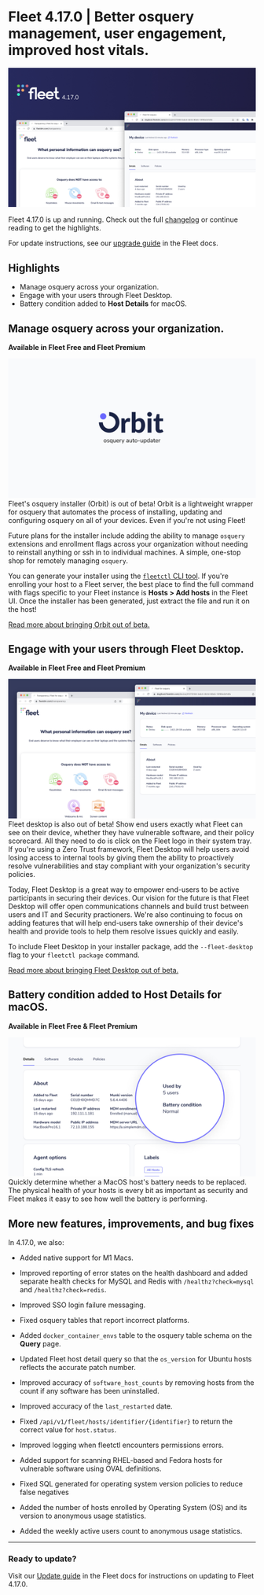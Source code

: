 # Fleet 4.17.0 | Better osquery management, user engagement, improved host vitals.

![Fleet 4.17.0](../website/assets/images/articles/fleet-4.17.0-hero-1600x900@2x.jpg)

Fleet 4.17.0 is up and running. Check out the full [changelog](https://github.com/fleetdm/fleet/releases/tag/fleet-v4.17.0) or continue reading to get the highlights.

For update instructions, see our [upgrade guide](https://fleetdm.com/docs/deploying/upgrading-fleet) in the Fleet docs.

## Highlights
- Manage osquery across your organization. 
- Engage with your users through Fleet Desktop.
- Battery condition added to **Host Details** for macOS.

## Manage osquery across your organization.
**Available in Fleet Free and Fleet Premium**

![Manage osquery across your organization..](../website/assets/images/articles/fleet-4.17.0-1-1600x900@2x.jpg)
Fleet's osquery installer (Orbit) is out of beta! Orbit is a lightweight wrapper for osquery that automates the process of installing, updating and configuring osquery on all of your devices. Even if you're not using Fleet!

Future plans for the installer include adding the ability to manage `osquery` extensions and enrollment flags across your organization without needing to reinstall anything or ssh in to individual machines. A simple, one-stop shop for remotely managing `osquery`.

You can generate your installer using the [`fleetctl` CLI tool](https://fleetdm.com/docs/using-fleet/adding-hosts#osquery-installer). If you're enrolling your host to a Fleet server, the best place to find the full command with flags specific to your Fleet instance is **Hosts > Add hosts** in the Fleet UI. Once the installer has been generated, just extract the file and run it on the host!

[Read more about bringing Orbit out of beta.](https://github.com/fleetdm/fleet/issues/5454)

## Engage with your users through Fleet Desktop.
**Available in Fleet Free and Fleet Premium**

![Engage with your users through Fleet Desktop.](<../website/assets/images/articles/fleet-4.17.0-2-1600x900@2x.jpg>)
Fleet desktop is also out of beta! Show end users exactly what Fleet can see on their device, whether they have vulnerable software, and their policy scorecard. All they need to do is click on the Fleet logo in their system tray. If you're using a Zero Trust framework, Fleet Desktop will help users avoid losing access to internal tools by giving them the ability to proactively resolve vulnerabilities and stay compliant with your organization's security policies. 

Today, Fleet Desktop is a great way to empower end-users to be active participants in securing their devices. Our vision for the future is that Fleet Desktop will offer open communications channels and build trust between users and IT and Security practioners. We're also continuing to focus on adding features that will help end-users take ownership of their device's health and provide tools to help them resolve issues quickly and easily.

To include Fleet Desktop in your installer package, add the `--fleet-desktop` flag to your `fleetctl package` command. 

[Read more about bringing Fleet Desktop out of beta.](https://github.com/fleetdm/fleet/issues/5684)

## Battery condition added to Host Details for macOS.
**Available in Fleet Free & Fleet Premium**

![Battery condition added to Host Details.](../website/assets/images/articles/fleet-4.17.0-3-1600x900@2x.jpg)
Quickly determine whether a MacOS host's battery needs to be replaced. The physical health of your hosts is every bit as important as security and Fleet makes it easy to see how well the battery is performing. 


## More new features, improvements, and bug fixes

In 4.17.0, we also:

* Added native support for M1 Macs.

* Improved reporting of error states on the health dashboard and added separate health checks for MySQL and Redis with `/healthz?check=mysql` and `/healthz?check=redis`.

* Improved SSO login failure messaging.

* Fixed osquery tables that report incorrect platforms.

* Added `docker_container_envs` table to the osquery table schema on the **Query** page.

* Updated Fleet host detail query so that the `os_version` for Ubuntu hosts reflects the accurate patch number.

* Improved accuracy of `software_host_counts` by removing hosts from the count if any software has been uninstalled.

* Improved accuracy of the `last_restarted` date. 

* Fixed `/api/v1/fleet/hosts/identifier/{identifier}` to return the correct value for `host.status`.

* Improved logging when fleetctl encounters permissions errors.

* Added support for scanning RHEL-based and Fedora hosts for vulnerable software using OVAL definitions.

* Fixed SQL generated for operating system version policies to reduce false negatives

* Added the number of hosts enrolled by Operating System (OS) and its version to anonymous usage statistics.

* Added the weekly active users count to anonymous usage statistics.

---

### Ready to update?

Visit our [Update guide](https://fleetdm.com/docs/deploying/upgrading-fleet) in the Fleet docs for instructions on updating to Fleet 4.17.0.

<meta name="category" value="releases">
<meta name="authorFullName" value="Kathy Satterlee">
<meta name="authorGitHubUsername" value="ksatter">
<meta name="publishedOn" value="2022-07-11">
<meta name="articleTitle" value="Fleet 4.17.0 | Better osquery management, user engagement, improved host vitals.">
<meta name="articleImageUrl" value="../website/assets/images/articles/fleet-4.17.0-cover-1600x900@2x.jpg">
